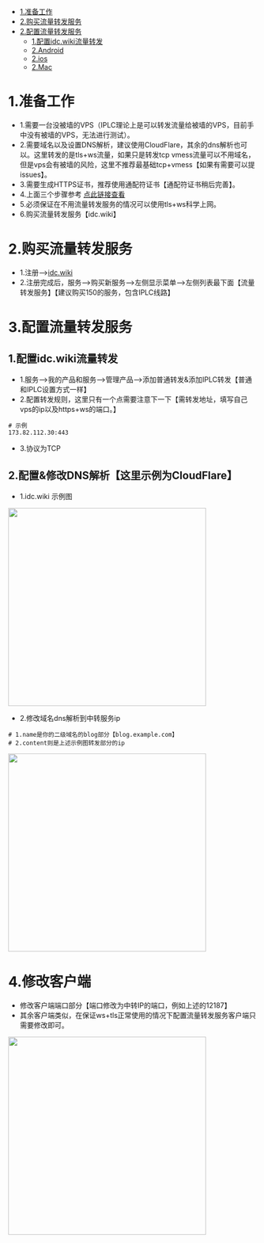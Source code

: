 - [1.准备工作](#1准备工作)
- [2.购买流量转发服务](#2购买流量转发服务)
- [2.配置流量转发服务](#3配置流量转发服务)
  * [1.配置idc.wiki流量转发](#1配置idcwiki流量转发)
  * [2.Android](#2android)
  * [2.ios](#3ios需要自行购买或者使用共享账号安装)
  * [2.Mac](#4mac)

# 1.准备工作
- 1.需要一台没被墙的VPS（IPLC理论上是可以转发流量给被墙的VPS，目前手中没有被墙的VPS，无法进行测试）。
- 2.需要域名以及设置DNS解析，建议使用CloudFlare，其余的dns解析也可以。这里转发的是tls+ws流量，如果只是转发tcp vmess流量可以不用域名，但是vps会有被墙的风险，这里不推荐最基础tcp+vmess【如果有需要可以提issues】。
- 3.需要生成HTTPS证书，推荐使用通配符证书【通配符证书稍后完善】。
- 4.上面三个步骤参考 [点此链接查看](https://github.com/mack-a/v2ray-agent/blob/master/Cloudflare_Full.md)
- 5.必须保证在不用流量转发服务的情况可以使用tls+ws科学上网。
- 6.购买流量转发服务【idc.wiki】

# 2.购买流量转发服务
- 1.注册-->[idc.wiki](https://idc.wiki/aff.php?aff=1146)
- 2.注册完成后，服务-->购买新服务-->左侧显示菜单-->左侧列表最下面【流量转发服务】【建议购买150的服务，包含IPLC线路】

# 3.配置流量转发服务
## 1.配置idc.wiki流量转发
- 1.服务-->我的产品和服务-->管理产品-->添加普通转发&添加IPLC转发【普通和IPLC设置方式一样】
- 2.配置转发规则，这里只有一个点需要注意下一下【需转发地址，填写自己vps的ip以及https+ws的端口。】
```
# 示例
173.82.112.30:443
```
- 3.协议为TCP

## 2.配置&修改DNS解析【这里示例为CloudFlare】
- 1.idc.wiki 示例图
<img src="https://raw.githubusercontent.com/mack-a/v2ray-agent/master/fodder/idcwiki_traffic.png" width=400>

- 2.修改域名dns解析到中转服务ip
```
# 1.name是你的二级域名的blog部分【blog.example.com】
# 2.content则是上述示例图转发部分的ip
```
<img src="https://raw.githubusercontent.com/mack-a/v2ray-agent/master/fodder/cloudflare_idcwiki.png" width=400>

# 4.修改客户端
- 修改客户端端口部分【端口修改为中转IP的端口，例如上述的12187】
- 其余客户端类似，在保证ws+tls正常使用的情况下配置流量转发服务客户端只需要修改即可。
<img src="https://raw.githubusercontent.com/mack-a/v2ray-agent/master/fodder/Quantumult_Setting.png" width=400>

